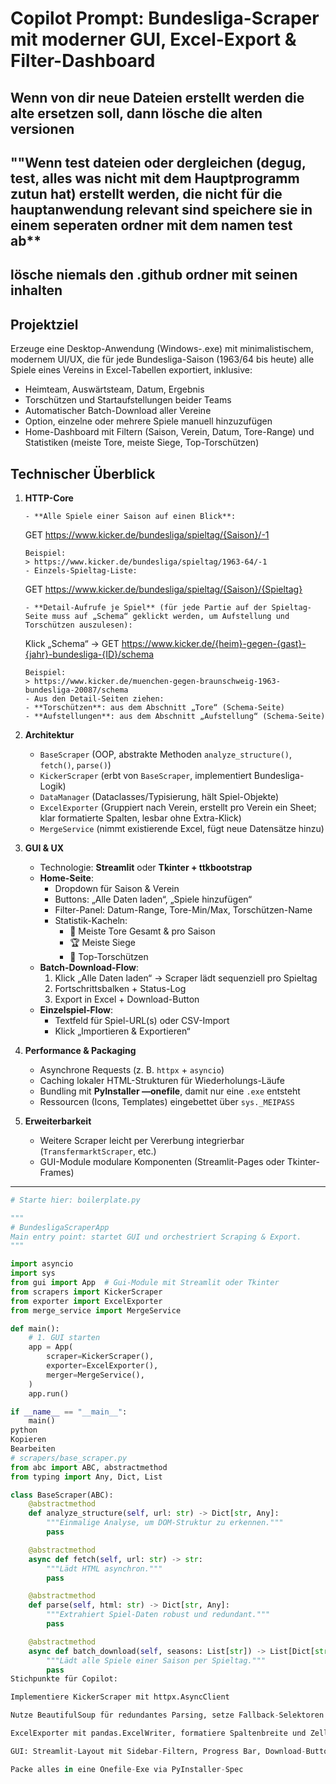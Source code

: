 # Copilot Prompt: Bundesliga-Scraper mit moderner GUI, Excel-Export & Filter-Dashboard
## **Wenn von dir neue Dateien erstellt werden die alte ersetzen soll, dann lösche die alten versionen**
## ""Wenn test dateien oder dergleichen (degug, test, alles was nicht mit dem Hauptprogramm zutun hat) erstellt werden, die nicht für die hauptanwendung relevant sind speichere sie in einem seperaten ordner mit dem namen test ab**
## lösche niemals den **.github ordner mit seinen inhalten**
## Projektziel
Erzeuge eine Desktop-Anwendung (Windows-.exe) mit minimalistischem, modernem UI/UX, die für jede Bundesliga-Saison (1963/64 bis heute) alle Spiele eines Vereins in Excel-Tabellen exportiert, inklusive:
- Heimteam, Auswärtsteam, Datum, Ergebnis
- Torschützen und Startaufstellungen beider Teams  
- Automatischer Batch-Download aller Vereine  
- Option, einzelne oder mehrere Spiele manuell hinzuzufügen  
- Home-Dashboard mit Filtern (Saison, Verein, Datum, Tore-Range) und Statistiken (meiste Tore, meiste Siege, Top-Torschützen)

## Technischer Überblick
1. **HTTP-Core**  

     ```  
   - **Alle Spiele einer Saison auf einen Blick**:  
     ```
     GET https://www.kicker.de/bundesliga/spieltag/{Saison}/-1
     ```  
     Beispiel:  
     > https://www.kicker.de/bundesliga/spieltag/1963-64/-1  
   - Einzels-Spieltag-Liste:  
     ```
     GET https://www.kicker.de/bundesliga/spieltag/{Saison}/{Spieltag}
     ```  
   - **Detail-Aufrufe je Spiel** (für jede Partie auf der Spieltag-Seite muss auf „Schema“ geklickt werden, um Aufstellung und Torschützen auszulesen):  
     ```
     Klick „Schema“ → GET https://www.kicker.de/{heim}-gegen-{gast}-{jahr}-bundesliga-{ID}/schema
     ```  
     Beispiel:  
     > https://www.kicker.de/muenchen-gegen-braunschweig-1963-bundesliga-20087/schema  
   - Aus den Detail-Seiten ziehen:  
     - **Torschützen**: aus dem Abschnitt „Tore“ (Schema-Seite)  
     - **Aufstellungen**: aus dem Abschnitt „Aufstellung“ (Schema-Seite)

2. **Architektur**  
   - `BaseScraper` (OOP, abstrakte Methoden `analyze_structure()`, `fetch()`, `parse()`)  
   - `KickerScraper` (erbt von `BaseScraper`, implementiert Bundesliga-Logik)  
   - `DataManager` (Dataclasses/Typisierung, hält Spiel-Objekte)  
   - `ExcelExporter` (Gruppiert nach Verein, erstellt pro Verein ein Sheet; klar formatierte Spalten, lesbar ohne Extra-Klick)  
   - `MergeService` (nimmt existierende Excel, fügt neue Datensätze hinzu)

3. **GUI & UX**  
   - Technologie: **Streamlit** oder **Tkinter + ttkbootstrap**  
   - **Home-Seite**:  
     - Dropdown für Saison & Verein  
     - Buttons: „Alle Daten laden“, „Spiele hinzufügen“  
     - Filter-Panel: Datum-Range, Tore-Min/Max, Torschützen-Name  
     - Statistik-Kacheln:  
       - 🔢 Meiste Tore Gesamt & pro Saison  
       - 🏆 Meiste Siege  
       - 👟 Top-Torschützen  
   - **Batch-Download-Flow**:  
     1. Klick „Alle Daten laden“ → Scraper lädt sequenziell pro Spieltag  
     2. Fortschrittsbalken + Status-Log  
     3. Export in Excel + Download-Button  
   - **Einzelspiel-Flow**:  
     - Textfeld für Spiel-URL(s) oder CSV-Import  
     - Klick „Importieren & Exportieren“

4. **Performance & Packaging**  
   - Asynchrone Requests (z. B. `httpx` + `asyncio`)  
   - Caching lokaler HTML-Strukturen für Wiederholungs-Läufe  
   - Bundling mit **PyInstaller ––onefile**, damit nur eine `.exe` entsteht  
   - Ressourcen (Icons, Templates) eingebettet über `sys._MEIPASS`

5. **Erweiterbarkeit**  
   - Weitere Scraper leicht per Vererbung integrierbar (`TransfermarktScraper`, etc.)  
   - GUI-Module modulare Komponenten (Streamlit-Pages oder Tkinter-Frames)

---

```python
# Starte hier: boilerplate.py

"""
# BundesligaScraperApp
Main entry point: startet GUI und orchestriert Scraping & Export.
"""

import asyncio
import sys
from gui import App  # Gui-Module mit Streamlit oder Tkinter
from scrapers import KickerScraper
from exporter import ExcelExporter
from merge_service import MergeService

def main():
    # 1. GUI starten
    app = App(
        scraper=KickerScraper(),
        exporter=ExcelExporter(),
        merger=MergeService(),
    )
    app.run()

if __name__ == "__main__":
    main()
python
Kopieren
Bearbeiten
# scrapers/base_scraper.py
from abc import ABC, abstractmethod
from typing import Any, Dict, List

class BaseScraper(ABC):
    @abstractmethod
    def analyze_structure(self, url: str) -> Dict[str, Any]:
        """Einmalige Analyse, um DOM-Struktur zu erkennen."""
        pass

    @abstractmethod
    async def fetch(self, url: str) -> str:
        """Lädt HTML asynchron."""
        pass

    @abstractmethod
    def parse(self, html: str) -> Dict[str, Any]:
        """Extrahiert Spiel-Daten robust und redundant."""
        pass

    @abstractmethod
    async def batch_download(self, seasons: List[str]) -> List[Dict[str, Any]]:
        """Lädt alle Spiele einer Saison per Spieltag."""
        pass
Stichpunkte für Copilot:

Implementiere KickerScraper mit httpx.AsyncClient

Nutze BeautifulSoup für redundantes Parsing, setze Fallback-Selektoren

ExcelExporter mit pandas.ExcelWriter, formatiere Spaltenbreite und Zellen-Styles

GUI: Streamlit-Layout mit Sidebar-Filtern, Progress Bar, Download-Button

Packe alles in eine Onefile-Exe via PyInstaller-Spec